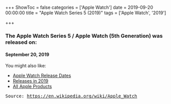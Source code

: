 +++
ShowToc = false
categories = ['Apple Watch']
date = 2019-09-20 00:00:00
title = "Apple Watch Series 5 (2019)"
tags = ['Apple Watch', '2019']

+++

### The Apple Watch Series 5 / Apple Watch (5th Generation) was released on: 
#### September 20, 2019


<!--more-->


    
You might also like:

- [Apple Watch Release Dates](https://AppleReleaseDate.com//categories/apple-watch/)
- [Releases in 2019](https://AppleReleaseDate.com//tags/2019/)
- [All Apple Products](https://AppleReleaseDate.com//categories/)



<kbd> Source: https://en.wikipedia.org/wiki/Apple_Watch</kbd>

